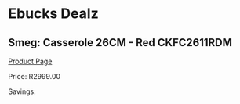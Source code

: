 
# Ebucks Dealz
## Smeg: Casserole 26CM - Red CKFC2611RDM
[Product Page](https://www.ebucks.com/web/shop/productSelected.do?prodId=1231234039&catId=1237102578)

Price: R2999.00

Savings: 


	